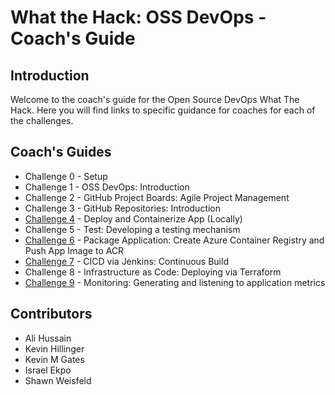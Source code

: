 # What the Hack: OSS DevOps - Coach's Guide

## Introduction

Welcome to the coach's guide for the Open Source DevOps What The Hack. Here you will find links to specific guidance for coaches for each of the challenges.

## Coach's Guides

 - Challenge 0 - Setup
 - Challenge 1 - OSS DevOps: Introduction
 - Challenge 2 - GitHub Project Boards: Agile Project Management
 - Challenge 3 - GitHub Repositories: Introduction
 - [Challenge 4](./Solutions/challenge04/readme.md) - Deploy and Containerize App (Locally)
 - Challenge 5 - Test: Developing a testing mechanism
 - [Challenge 6](./Solutions/challenge06/readme.md) - Package Application: Create Azure Container Registry and Push App Image to ACR
 - [Challenge 7](./Solutions/challenge07/readme.md) - CICD via Jenkins: Continuous Build
 - Challenge 8 - Infrastructure as Code: Deploying via Terraform
 - [Challenge 9](./Solutions/challenge09/readme.md) - Monitoring: Generating and listening to application metrics

## Contributors

- Ali Hussain
- Kevin Hillinger
- Kevin M Gates
- Israel Ekpo
- Shawn Weisfeld